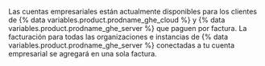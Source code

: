 Las cuentas empresariales están actualmente disponibles para los clientes de {% data variables.product.prodname_ghe_cloud %} y {% data variables.product.prodname_ghe_server %} que paguen por factura. La facturación para todas las organizaciones e instancias de {% data variables.product.prodname_ghe_server %} conectadas a tu cuenta empresarial se agregará en una sola factura.
